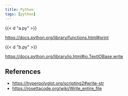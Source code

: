 ```yaml
---
title: Python
tags: [python]
---
```


{{< d "a.py" >}}

<https://docs.python.org/library/functions.html#print>

{{< d "b.py" >}}

<https://docs.python.org/library/io.html#io.TextIOBase.write>

## References

- <https://hyperpolyglot.org/scripting2#write-str>
- <https://rosettacode.org/wiki/Write_entire_file>
